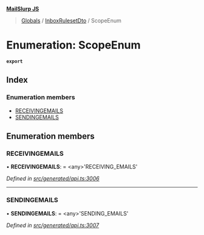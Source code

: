 **[MailSlurp JS](../README.md)**

> [Globals](../README.md) / [InboxRulesetDto](../modules/inboxrulesetdto.md) / ScopeEnum

# Enumeration: ScopeEnum

**`export`** 

## Index

### Enumeration members

* [RECEIVINGEMAILS](inboxrulesetdto.scopeenum.md#receivingemails)
* [SENDINGEMAILS](inboxrulesetdto.scopeenum.md#sendingemails)

## Enumeration members

### RECEIVINGEMAILS

•  **RECEIVINGEMAILS**:  = \<any>'RECEIVING\_EMAILS'

*Defined in [src/generated/api.ts:3006](https://github.com/mailslurp/mailslurp-client/blob/cce5bf2/src/generated/api.ts#L3006)*

___

### SENDINGEMAILS

•  **SENDINGEMAILS**:  = \<any>'SENDING\_EMAILS'

*Defined in [src/generated/api.ts:3007](https://github.com/mailslurp/mailslurp-client/blob/cce5bf2/src/generated/api.ts#L3007)*
